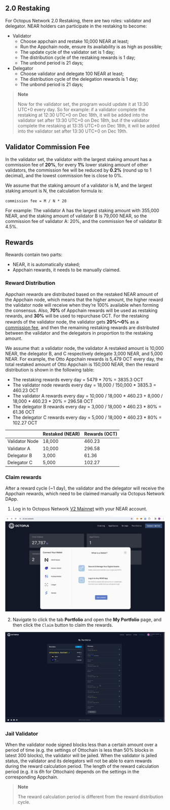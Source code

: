 ## 2.0 Restaking

For Octopus Network 2.0 Restaking, there are two roles: validator and delegator. NEAR holders can participate in the restaking to become:

* Validator
    - Choose appchain and restake 10,000 NEAR at least;
    - Run the Appchain node, ensure its availability is as high as possible;
    - The update cycle of the validator set is 1 day;
    - The distribution cycle of the restaking rewards is 1 day;
    - The unbond period is 21 days;
* Delegator
    - Choose validator and delegate 100 NEAR at least;
    - The distribution cycle of the delegation rewards is 1 day;
    - The unbond period is 21 days;

> **Note**
>
> Now for the validator set, the program would update it at 13:30 UTC+0 every day. So for example: if a validator complete the restaking at 12:30 UTC+0 on Dec 18th, it will be added into the validator set after 13:30 UTC+0 on Dec 18th, but if the validator complete the restaking at 13:35 UTC+0 on Dec 18th, it will be added into the validator set after 13:30 UTC+0 on Dec 19th.

## Validator Commission Fee

In the validator set, the validator with the largest staking amount has a commission fee of **20%**, for every **1%** lower staking amount of other validators, the commission fee will be reduced by **0.2%** (round up to 1 decimal), and the lowest commission fee is close to 0%.

We assume that the staking amount of a validator is M, and the largest staking amount is N, the calculation formula is: 

`commission fee = M / N * 20`

For example: The validator A has the largest staking amount with 355,000 NEAR, and the staking amount of validator B is 79,000 NEAR, so the commission fee of validator A: 20%, and the commission fee of validator B: 4.5%.

## Rewards

Rewards contain two parts:
* NEAR, it is automatically staked;
* Appchain rewards, it needs to be manually claimed.

### Reward Distribution

Appchain rewards are distributed based on the restaked NEAR amount of the Appchain node, which means that the higher amount, the higher reward the validator node will receive when they’re 100% available when forming the consensus. Also, **70%** of Appchain rewards will be used as restaking rewards, and **30%** will be used to repurchase OCT. For the restaking rewards of the validator node, the validator gets **20%～0%** as a [commission fee](#validator-commission-fee), and then the remaining restaking rewards are distributed between the validator and the delegators in proportion to the restaking amount.

We assume that: a validator node, the validator A restaked amount is 10,000 NEAR, the delegator B, and C respectively delegate 3,000 NEAR, and 5,000 NEAR. For example, the Otto Appchain rewards is 5,479 OCT every day, the total restaked amount of Otto Appchain is 150,000 NEAR, then the reward distribution is shown in the following table:

* The restaking rewards every day = 5479 * 70% = 3835.3 OCT
* The validator node rewards every day = 18,000 / 150,000 * 3835.3 = 460.23 OCT
* The validator A rewards every day = 10,000 / 18,000 * 460.23 + 8,000 / 18,000 * 460.23 * 20% = 296.58 OCT
* The delegator B rewards every day = 3,000 / 18,000 * 460.23 * 80% = 61.36 OCT
* The delegator C rewards every day = 5,000 / 18,000 * 460.23 * 80% = 102.27 OCT

|             | Restaked (NEAR) | Rewards (OCT) |
| ----------- | ------------ | ------------- |
| Validator Node | 18,000        | 460.23          |
| Validator A | 10,000        | 296.58          |
| Delegator B | 3,000         | 61.36            |
| Delegator C | 5,000         | 102.27            |

### Claim rewards

After a reward cycle (~1 day), the validator and the delegator will receive the Appchain rewards, which need to be claimed manually via Octopus Network DApp.

1. Log in to Octopus Network [V2 Mainnet](https://v2.oct.network) with your NEAR account.

![Connect wallet](../../images/maintain/v2/v2_connect_wallet.jpg)

2. Navigate to click the tab **Portfolio** and open the **My Portfolio** page, and then click the `Claim` button to claim the rewards.

![claim rewards](../../images/maintain/v2/v2_claim_rewards.jpg)

### Jail Validator

When the validator node signed blocks less than a certain amount over a period of time (e.g. the settings of Ottochain is less than 50% blocks in latest 300 blocks), the validator will be jailed. When the validator is jailed status, the validator and its delegators will not be able to earn rewards during the reward calculation period. The length of the reward calculation period (e.g. it is *6h* for Ottochain) depends on the settings in the corresponding Appchain.

> **Note**
>
> The reward calculation period is different from the reward distribution cycle.